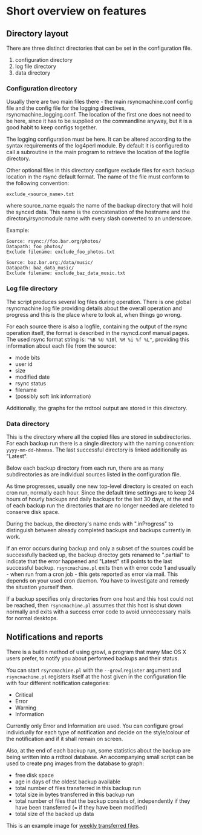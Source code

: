 
Short overview on features
==========================

## Directory layout ##

There are three distinct directories that can be set in the configuration file. 

1. configuration directory
1. log file directory
1. data directory

### Configuration directory ###

Usually there are two main files there - the main rsyncmachine.conf
config file and the config file for the logging directives,
rsyncmachine\_logging.conf. The location of the first one does not
need to be here, since it has to be supplied on the commandline anyway,
but it is a good habit to keep configs together.

The logging configuration must be here. It can be altered according to
the syntax requirements of the log4perl module. By default it is
configured to call a subroutine in the main program to retrieve the
location of the logfile directory.

Other optional files in this directory configure exclude files for each
backup location in the rsync default format. The name of the file must
conform to the following convention:

    exclude_<source_name>.txt

where source\_name equals the name of the backup directory that will
hold the synced data. This name is the concatenation of the hostname and
the directory/rsyncmodule name with every slash converted to an
underscore.

Example:

	Source: rsync://foo.bar.org/photos/   
	Datapath: foo_photos/   
	Exclude filename: exclude_foo_photos.txt

	Source: baz.bar.org:/data/music/   
	Datapath: baz_data_music/   
	Exclude filename: exclude_baz_data_music.txt

### Log file directory ###

The script produces several log files during operation. There is one
global rsyncmachine.log file providing details about the overall
operation and progress and this is the place where to look at, when
things go wrong.

For each source there is also a logfile, containing the output of the
rsync operation itself, the format is described in the rsyncd.conf
manual pages. The used rsync format string is: `"%B %U %10l %M %i %f %L"`,
providing this information about each file from the source:

 - mode bits
 - user id
 - size
 - modified date
 - rsync status
 - filename 
 - (possibly soft link information)

Additionally, the graphs for the rrdtool output are stored in this
directory.


### Data directory ###

This is the directory where all the copied files are stored in
subdirectories. For each backup run there is a single directory with the
naming convention: `yyyy-mm-dd-hhmmss`. The last successful directory is
linked additionally as "Latest".

Below each backup directory from each run, there are as many
subdirectories as are individual sources listed in the configuration
file.

As time progresses, usually one new top-level directory is created on
each cron run, normally each hour. Since the default time settings are
to keep 24 hours of hourly backups and daily backups for the last 30
days, at the end of each backup run the directories that are no longer
needed are deleted to conserve disk space.

During the backup, the directory's name ends with ".inProgress" to
distinguish between already completed backups and backups currently in
work.

If an error occurs during backup and only a subset of the sources could
be successfully backed up, the backup directoy gets renamed to
".partial" to indicate that the error happened and "Latest" still points
to the last successful backup. `rsyncmachine.pl` exits then with error code 1
and usually - when run from a cron job - this gets reported as error via
mail. This depends on your used cron daemon. You have to investigate and
remedy the situation yourself then.

If a backup specifies only directories from one host and this host could
not be reached, then `rsyncmachine.pl` assumes that this host is shut down
normally and exits with a success error code to avoid unneccessary
mails for normal desktops.


## Notifications and reports ##

There is a builtin method of using growl, a program that many Mac OS X
users prefer, to notify you about performed backups and their status.

You can start `rsyncmachine.pl` with the `--growlregister` argument and 
`rsyncmachine.pl` registers itself at the host given in the configuration
file with four different notification categories:

 - Critical
 - Error
 - Warning
 - Information

Currently only Error and Information are used. You can configure growl
individually for each type of notification and decide on the
style/colour of the notification and if it shall remain on screen.

Also, at the end of each backup run, some statistics about the backup
are being written into a rrdtool database. An accompanying small script
can be used to create png images from the database to graph:

 - free disk space
 - age in days of the oldest backup available
 - total number of files transferred in this backup run
 - total size in bytes transferred in this backup run
 - total number of files that the backup consists of, independently if
   they have been transferred (= if they have been modified)
 - total size of the backed up data

This is an example image for [weekly transferred
files](../logs/graph_transferred_files_week.png).



<!--
vim:tw=72:si:ai:tabstop=4:sw=4
-->
